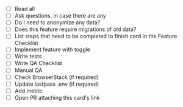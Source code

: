 - [ ] Read all
- [ ] Ask questions, in case there are any
- [ ] Do I need to anonymize any data?
- [ ] Does this feature require migrations of old data?
- [ ] List steps that need to be completed to finish card in the Feature Checklist
- [ ] Implement feature with toggle
- [ ] Write tests
- [ ] Write QA Checklist
- [ ] Manual QA
- [ ] Check BrowserStack (if required)
- [ ] Update lastpass .env (if required)
- [ ] Add metric
- [ ] Open PR attaching this card's link

